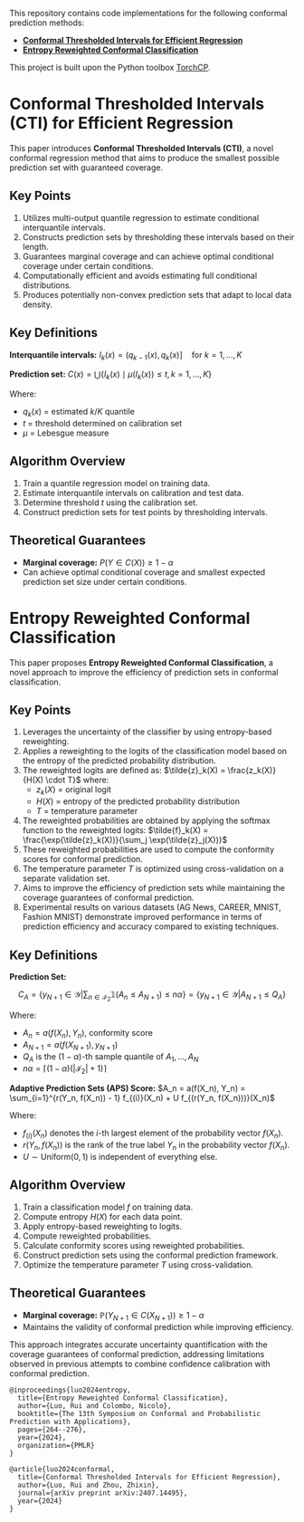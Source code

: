 This repository contains code implementations for the following conformal prediction methods:
* [**Conformal Thresholded Intervals for Efficient Regression**](https://arxiv.org/abs/2407.14495)
* [**Entropy Reweighted Conformal Classification**](https://proceedings.mlr.press/v230/luo24a.html)

This project is built upon the Python toolbox [TorchCP](https://github.com/ml-stat-Sustech/TorchCP).

# Conformal Thresholded Intervals (CTI) for Efficient Regression

This paper introduces **Conformal Thresholded Intervals (CTI)**, a novel conformal regression method that aims to produce the smallest possible prediction set with guaranteed coverage.

## Key Points

1. Utilizes multi-output quantile regression to estimate conditional interquantile intervals.
2. Constructs prediction sets by thresholding these intervals based on their length.
3. Guarantees marginal coverage and can achieve optimal conditional coverage under certain conditions.
4. Computationally efficient and avoids estimating full conditional distributions.
5. Produces potentially non-convex prediction sets that adapt to local data density.

## Key Definitions

**Interquantile intervals:**
$I_k(x) = (q_{k-1}(x), q_k(x)] \quad \text{for } k = 1, \dots, K$

**Prediction set:**
$C(x) = \bigcup \{ I_k(x) \mid \mu(I_k(x)) \leq t, k = 1, \dots, K \}$

Where:
- $q_k(x)$ = estimated $k/K$ quantile
- $t$ = threshold determined on calibration set
- $\mu$ = Lebesgue measure

## Algorithm Overview

1. Train a quantile regression model on training data.
2. Estimate interquantile intervals on calibration and test data.
3. Determine threshold $t$ using the calibration set.
4. Construct prediction sets for test points by thresholding intervals.

## Theoretical Guarantees

- **Marginal coverage:** $P(Y \in C(X)) \geq 1 - \alpha$
- Can achieve optimal conditional coverage and smallest expected prediction set size under certain conditions.

# Entropy Reweighted Conformal Classification

This paper proposes **Entropy Reweighted Conformal Classification**, a novel approach to improve the efficiency of prediction sets in conformal classification.

## Key Points

1. Leverages the uncertainty of the classifier by using entropy-based reweighting.
2. Applies a reweighting to the logits of the classification model based on the entropy of the predicted probability distribution.
3. The reweighted logits are defined as:
   $\tilde{z}_k(X) = \frac{z_k(X)}{H(X) \cdot T}$
   where:
   - $z_k(X)$ = original logit
   - $H(X)$ = entropy of the predicted probability distribution
   - $T$ = temperature parameter
4. The reweighted probabilities are obtained by applying the softmax function to the reweighted logits:
   $\tilde{f}_k(X) = \frac{\exp(\tilde{z}_k(X))}{\sum_j \exp(\tilde{z}_j(X))}$
5. These reweighted probabilities are used to compute the conformity scores for conformal prediction.
6. The temperature parameter $T$ is optimized using cross-validation on a separate validation set.
7. Aims to improve the efficiency of prediction sets while maintaining the coverage guarantees of conformal prediction.
8. Experimental results on various datasets (AG News, CAREER, MNIST, Fashion MNIST) demonstrate improved performance in terms of prediction efficiency and accuracy compared to existing techniques.

## Key Definitions

**Prediction Set:**
```math
C_A = \{ y_{N+1} \in \mathcal{Y} |\sum_{n \in \mathcal{I}_2} \mathbb{1}(A_n \leq A_{N+1}) \leq n\alpha \} = \{ y_{N+1} \in \mathcal{Y} | A_{N+1} \leq Q_A \}
```
Where:
- $A_n = a(f(X_n), Y_n)$, conformity score
- $A_{N+1} = a(f(X_{N+1}), y_{N+1})$
- $Q_A$ is the $(1-\alpha)$-th sample quantile of $A_1, \dots, A_N$
- $n\alpha = \lceil (1-\alpha)(|\mathcal{I}_2| + 1) \rceil$

**Adaptive Prediction Sets (APS) Score:**
$A_n = a(f(X_n), Y_n) = \sum_{i=1}^{r(Y_n, f(X_n)) - 1} f_{(i)}(X_n) + U f_{(r(Y_n, f(X_n)))}(X_n)$

Where:
- $f_{(i)}(X_n)$ denotes the $i$-th largest element of the probability vector $f(X_n)$.
- $r(Y_n, f(X_n))$ is the rank of the true label $Y_n$ in the probability vector $f(X_n)$.
- $U \sim \text{Uniform}(0,1)$ is independent of everything else.

## Algorithm Overview

1. Train a classification model $f$ on training data.
2. Compute entropy $H(X)$ for each data point.
3. Apply entropy-based reweighting to logits.
4. Compute reweighted probabilities.
5. Calculate conformity scores using reweighted probabilities.
6. Construct prediction sets using the conformal prediction framework.
7. Optimize the temperature parameter $T$ using cross-validation.

## Theoretical Guarantees

- **Marginal coverage:** $\mathbb{P}(Y_{N+1} \in C(X_{N+1})) \geq 1 - \alpha$
- Maintains the validity of conformal prediction while improving efficiency.

This approach integrates accurate uncertainty quantification with the coverage guarantees of conformal prediction, addressing limitations observed in previous attempts to combine confidence calibration with conformal prediction.


```
@inproceedings{luo2024entropy,
  title={Entropy Reweighted Conformal Classification},
  author={Luo, Rui and Colombo, Nicolo},
  booktitle={The 13th Symposium on Conformal and Probabilistic Prediction with Applications},
  pages={264--276},
  year={2024},
  organization={PMLR}
}

@article{luo2024conformal,
  title={Conformal Thresholded Intervals for Efficient Regression},
  author={Luo, Rui and Zhou, Zhixin},
  journal={arXiv preprint arXiv:2407.14495},
  year={2024}
}
```
